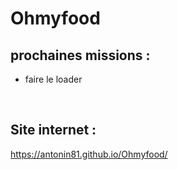 <h1>Ohmyfood</h1>
<h2>prochaines missions :</h2>
<ul>
    <li>faire le loader</li>
</ul><br>
<h2>Site internet :</h2>
<a href="https://antonin81.github.io/Ohmyfood/">https://antonin81.github.io/Ohmyfood/</a>


